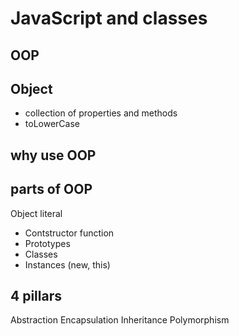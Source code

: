 # JavaScript and classes

## OOP

## Object 
- collection of properties and methods
- toLowerCase

## why use OOP

## parts of OOP
Object literal

- Contstructor function
- Prototypes
- Classes
- Instances (new, this)


## 4 pillars
Abstraction
Encapsulation
Inheritance
Polymorphism